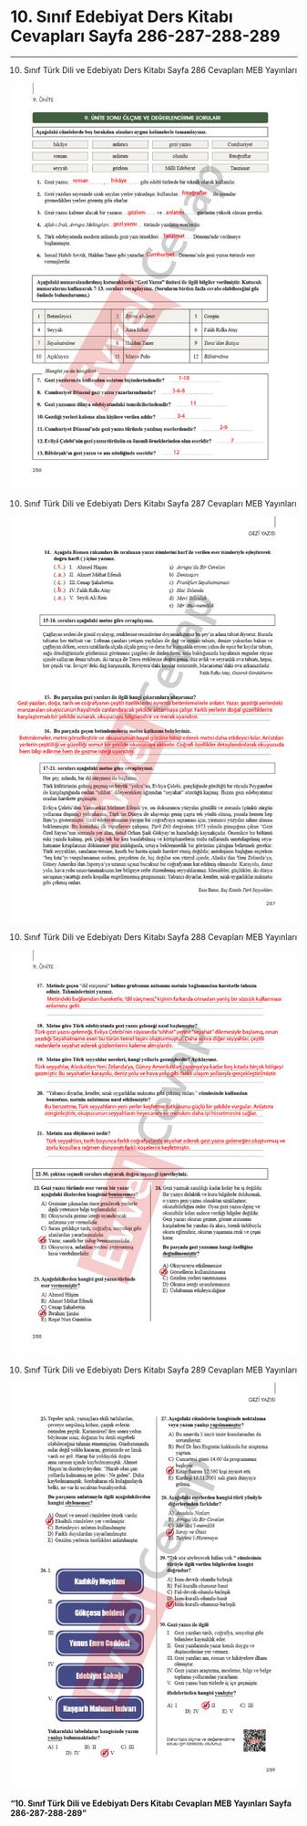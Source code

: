 # 10. Sınıf Edebiyat Ders Kitabı Cevapları Sayfa 286-287-288-289

---

10. Sınıf Türk Dili ve Edebiyatı Ders Kitabı Sayfa 286 Cevapları MEB Yayınları

![Image 1](./image_1.jpg)

10. Sınıf Türk Dili ve Edebiyatı Ders Kitabı Sayfa 287 Cevapları MEB Yayınları

![Image 2](./image_2.jpg)

10. Sınıf Türk Dili ve Edebiyatı Ders Kitabı Sayfa 288 Cevapları MEB Yayınları

![Image 3](./image_3.jpg)

10. Sınıf Türk Dili ve Edebiyatı Ders Kitabı Sayfa 289 Cevapları MEB Yayınları

![Image 4](./image_4.jpg)

**“10. Sınıf Türk Dili ve Edebiyatı Ders Kitabı Cevapları MEB Yayınları Sayfa 286-287-288-289”** 